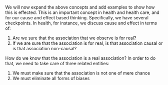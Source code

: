 We will now expand the above concepts and add examples to show how this is effected. This is an important concept in health and health care, and for our cause and effect based thinking. Specifically, we have several checkpoints. In health, for instance, we discuss cause and effect in terms of:

1. Are we sure that the association that we observe is for real?
2. If we are sure that the association is for real, is that association causal or is that association non-causal?

How do we know that the association is a real association? In order to do that, we need to take care of three related entities:

1. We must make sure that the association is not one of mere chance
2. We must eliminate all forms of biases